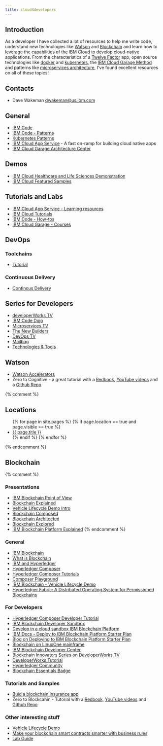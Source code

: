 ```yaml
---
title: cloud4developers
---
```


## Introduction
As a developer I have collected a lot of resources to help me write code, understand new technologies like [Watson](https://www.ibm.com/watson/) and [Blockchain](http://www.ibm.com/blockchain) and learn how to leverage the capabilities of the [IBM Cloud](https://www.ibm.com/cloud/) to develop cloud-native applications.  From the characteristics of a [Twelve Factor](https://12factor.net/) app, open source technologies like [docker](https://www.docker.com/) and [kubernetes](https://kubernetes.io/), the [IBM Cloud Garage Method](https://www.ibm.com/cloud/garage/) and patterns like [microservices architecture](https://www.ibm.com/cloud/garage/architectures/microservices/reference-architecture/), I've found excellent resources on all of these topics!

## Contacts
- Dave Wakeman [dwakeman@us.ibm.com](mailto:dwakeman@us.ibm.com)


## General
- [IBM Code](https://developer.ibm.com/code/)
- [IBM Code - Patterns](https://developer.ibm.com/code/patterns/)
- [Kubernetes Patterns](https://developer.ibm.com/code/technologies/container-orchestration/)
- [IBM Cloud App Service](https://console.bluemix.net/developer/appservice/dashboard) - A fast on-ramp for building cloud native apps
- [IBM Cloud Garage Architecture Center](https://www.ibm.com/cloud/garage/architectures)

## Demos
- [IBM Cloud Healthcare and Life Sciences Demonstration](https://bluedemos.com/show/133)
- [IBM Cloud Featured Samples](https://ibm-cloud.github.io/#!/)

## Tutorials and Labs
- [IBM Cloud App Service - Learning resources](https://console.bluemix.net/developer/appservice/learning-resources)
- [IBM Cloud Tutorials](https://console.bluemix.net/docs/tutorials/index.html#tutorials)
- [IBM Code - How-tos](https://developer.ibm.com/code/howtos)
- [IBM Cloud Garage - Courses](https://www.ibm.com/cloud/garage/category/courses)

## DevOps
### Toolchains
- [Tutorial](https://www.ibm.com/cloud/garage/category/courses)
 
### Continuous Delivery
- [Continous Delivery](https://www.ibm.com/cloud/continuous-delivery)


## Series for Developers
- [developerWorks TV](https://developer.ibm.com/tv/)
- [IBM Code Dojo](https://developer.ibm.com/tv/ibm-code-dojo/)
- [Microservices TV](https://developer.ibm.com/tv/category/microservices/)
- [The New Builders](https://developer.ibm.com/tv/builders/)
- [DevOps TV](https://developer.ibm.com/tv/devops/)
- [Mailbag](https://developer.ibm.com/tv/dwmailbag/)
- [Technologies & Tools](https://developer.ibm.com/tv/topics/)


## Watson

- [Watson Accelerators](https://watsonaccelerators.mybluemix.net/portal/welcome)
- Zero to Cognitive - a great tutorial with a [Redbook](https://www.redbooks.ibm.com/redbooks.nsf/redbookabstracts/crse0400.html?Open), [YouTube videos](https://www.youtube.com/watch?v=Jj7IFjd3FyI&list=PLnJzIOiv6cVTaS8k90R3T9AlS_kf5XWmX) and a [Github Repo](https://github.com/rddill-IBM/ZeroToCognitive)

{% comment %}
## Locations
<ul>
{% for page in site.pages %}
    {% if page.location == true and page.visible == true %}
    <li><a href="{{ site.baseurl }}{{ page.url }}">{{ page.title }}</a></li>
    {% endif %}
{% endfor %}
</ul>
{% endcomment %}

## Blockchain

{% comment %}
### Presentations
- [IBM Blockchain Point of View](http://ibm-blockchain-pot.github.io/docs/IBM-Blockchain-PoV.pdf)
- [Blockchain Explained](http://ibm-blockchain-pot.github.io/docs/Blockchain-Explained-V5.04.pdf)
- [Vehicle Lifecycle Demo Intro](http://ibm-blockchain-pot.github.io/docs/Vehicle-Lifecycle-Demo-Intro.pdf)
- [Blockchain Composed](http://ibm-blockchain-pot.github.io/docs/Blockchain-Composed-V2.07.pdf)
- [Blockchain Architected](http://ibm-blockchain-pot.github.io/docs/Blockchain-Architected-V2.02.pdf)
- [Blockchain Explored](http://ibm-blockchain-pot.github.io/docs/Blockchain-Explored-v4.02.pdf)
- [IBM Blockchain Platform Explained](http://ibm-blockchain-pot.github.io/docs/IBM-Blockchain-Platform-Explained-V1.07.pdf)
{% endcomment %}

### General
- [IBM Blockchain](http://www.ibm.com/blockchain)
- [What is Blockchain](https://www.ibm.com/blockchain/what-is-blockchain.html)
- [IBM and Hyperledger](https://www.ibm.com/blockchain/hyperledger.html)
- [Hyperledger Composer](https://hyperledger.github.io/composer/)
- [Hyperledger Composer Tutorials](https://hyperledger.github.io/composer/latest/tutorials/tutorials.html)
- [Composer Playground](https://blockchaindevelop.mybluemix.net)
- [IBM Blockchain - Vehicle Lifecycle Demo](https://bluedemos.com/show/241)
- [Hyperledger Fabric: A Distributed Operating System for Permissioned Blockchains](https://arxiv.org/abs/1801.10228v1)

### For Developers
- [Hyperledger Composer Developer Tutorial](https://hyperledger.github.io/composer/latest/tutorials/developer-tutorial.html)
- [IBM Blockchain Developer Sandbox](https://developer.ibm.com/blockchain/sandbox/)
- [Develop in a cloud sandbox IBM Blockchain Platform](https://ibm-blockchain.github.io/)
- [IBM Docs - Deploy to IBM Blockchain Platform Starter Plan](https://console.bluemix.net/docs/services/blockchain/develop_starter.html#deploying-a-business-networks-on-starter-plan)
- [Blog on Deploying to IBM Blockchain Platform Starter Plan](https://hackernoon.com/deploy-a-business-network-on-free-ibm-blockchain-starter-plan-93fafb3dd997)
- [Blockchain on LinuxOne mainframe](https://developer.ibm.com/code/patterns/run-blockchain-technology-on-a-linux-mainframe/)
- [IBM Blockchain Developer Center](https://developer.ibm.com/blockchain/)
- [Blockchain Innovators Series on DeveloperWorks TV](https://developer.ibm.com/tv/blockchain-innovators/)
- [DeveloperWorks Tutorial](https://www.ibm.com/developerworks/cloud/library/cl-model-test-your-blockchain-network-with-hyperledger-composer-playground/index.html?social_post=1136571756&fst=Learn)
- [Hyperledger Community](https://hyperledger.github.io/composer/support/support-index.html)
- [Blockchain Essentials Badge](https://developer.ibm.com/courses/all/blockchain-essentials/)

### Tutorials and Samples
- [Buid a blockchain insurance app](https://github.com/IBM/build-blockchain-insurance-app)
- Zero to Blockcahin - Tutorial with a [Redbook](https://www.redbooks.ibm.com/Redbooks.nsf/RedbookAbstracts/crse0401.html?Open), [YouTube videos](https://www.youtube.com/watch?v=CgGX-BTYOwA&list=PLnJzIOiv6cVTjaJRtJ2srarhs-m4V3zs3) and 
[Github Repo](https://github.com/rddill-IBM/ZeroToBlockchain)


### Other interesting stuff
- [Vehicle Lifecycle Demo](https://www.youtube.com/watch?v=cNvOQp8r0xo&t=244)
- [Make your blockchain smart contracts smarter with business rules](https://www.ibm.com/developerworks/library/mw-1708-mery-blockchain/1708-mery.html)
- [Lab Guide](http://ibm-blockchain-pot.github.io/docs/Blockchain-PoT-Lab-Workbook-V1.7.0.pdf)

